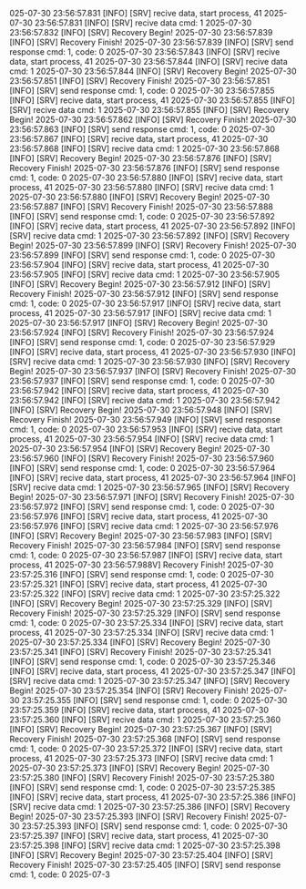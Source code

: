025-07-30 23:56:57.831 [INFO] [SRV] recive data, start process, 41 
2025-07-30 23:56:57.831 [INFO] [SRV] recive data cmd: 1 
2025-07-30 23:56:57.832 [INFO] [SRV] Recovery Begin! 
2025-07-30 23:56:57.839 [INFO] [SRV] Recovery Finish! 
2025-07-30 23:56:57.839 [INFO] [SRV] send response cmd: 1, code: 0 
2025-07-30 23:56:57.843 [INFO] [SRV] recive data, start process, 41 
2025-07-30 23:56:57.844 [INFO] [SRV] recive data cmd: 1 
2025-07-30 23:56:57.844 [INFO] [SRV] Recovery Begin! 
2025-07-30 23:56:57.851 [INFO] [SRV] Recovery Finish! 
2025-07-30 23:56:57.851 [INFO] [SRV] send response cmd: 1, code: 0 
2025-07-30 23:56:57.855 [INFO] [SRV] recive data, start process, 41 
2025-07-30 23:56:57.855 [INFO] [SRV] recive data cmd: 1 
2025-07-30 23:56:57.855 [INFO] [SRV] Recovery Begin! 
2025-07-30 23:56:57.862 [INFO] [SRV] Recovery Finish! 
2025-07-30 23:56:57.863 [INFO] [SRV] send response cmd: 1, code: 0 
2025-07-30 23:56:57.867 [INFO] [SRV] recive data, start process, 41 
2025-07-30 23:56:57.868 [INFO] [SRV] recive data cmd: 1 
2025-07-30 23:56:57.868 [INFO] [SRV] Recovery Begin! 
2025-07-30 23:56:57.876 [INFO] [SRV] Recovery Finish! 
2025-07-30 23:56:57.876 [INFO] [SRV] send response cmd: 1, code: 0 
2025-07-30 23:56:57.880 [INFO] [SRV] recive data, start process, 41 
2025-07-30 23:56:57.880 [INFO] [SRV] recive data cmd: 1 
2025-07-30 23:56:57.880 [INFO] [SRV] Recovery Begin! 
2025-07-30 23:56:57.887 [INFO] [SRV] Recovery Finish! 
2025-07-30 23:56:57.888 [INFO] [SRV] send response cmd: 1, code: 0 
2025-07-30 23:56:57.892 [INFO] [SRV] recive data, start process, 41 
2025-07-30 23:56:57.892 [INFO] [SRV] recive data cmd: 1 
2025-07-30 23:56:57.892 [INFO] [SRV] Recovery Begin! 
2025-07-30 23:56:57.899 [INFO] [SRV] Recovery Finish! 
2025-07-30 23:56:57.899 [INFO] [SRV] send response cmd: 1, code: 0 
2025-07-30 23:56:57.904 [INFO] [SRV] recive data, start process, 41 
2025-07-30 23:56:57.905 [INFO] [SRV] recive data cmd: 1 
2025-07-30 23:56:57.905 [INFO] [SRV] Recovery Begin! 
2025-07-30 23:56:57.912 [INFO] [SRV] Recovery Finish! 
2025-07-30 23:56:57.912 [INFO] [SRV] send response cmd: 1, code: 0 
2025-07-30 23:56:57.917 [INFO] [SRV] recive data, start process, 41 
2025-07-30 23:56:57.917 [INFO] [SRV] recive data cmd: 1 
2025-07-30 23:56:57.917 [INFO] [SRV] Recovery Begin! 
2025-07-30 23:56:57.924 [INFO] [SRV] Recovery Finish! 
2025-07-30 23:56:57.924 [INFO] [SRV] send response cmd: 1, code: 0 
2025-07-30 23:56:57.929 [INFO] [SRV] recive data, start process, 41 
2025-07-30 23:56:57.930 [INFO] [SRV] recive data cmd: 1 
2025-07-30 23:56:57.930 [INFO] [SRV] Recovery Begin! 
2025-07-30 23:56:57.937 [INFO] [SRV] Recovery Finish! 
2025-07-30 23:56:57.937 [INFO] [SRV] send response cmd: 1, code: 0 
2025-07-30 23:56:57.942 [INFO] [SRV] recive data, start process, 41 
2025-07-30 23:56:57.942 [INFO] [SRV] recive data cmd: 1 
2025-07-30 23:56:57.942 [INFO] [SRV] Recovery Begin! 
2025-07-30 23:56:57.948 [INFO] [SRV] Recovery Finish! 
2025-07-30 23:56:57.949 [INFO] [SRV] send response cmd: 1, code: 0 
2025-07-30 23:56:57.953 [INFO] [SRV] recive data, start process, 41 
2025-07-30 23:56:57.954 [INFO] [SRV] recive data cmd: 1 
2025-07-30 23:56:57.954 [INFO] [SRV] Recovery Begin! 
2025-07-30 23:56:57.960 [INFO] [SRV] Recovery Finish! 
2025-07-30 23:56:57.960 [INFO] [SRV] send response cmd: 1, code: 0 
2025-07-30 23:56:57.964 [INFO] [SRV] recive data, start process, 41 
2025-07-30 23:56:57.964 [INFO] [SRV] recive data cmd: 1 
2025-07-30 23:56:57.965 [INFO] [SRV] Recovery Begin! 
2025-07-30 23:56:57.971 [INFO] [SRV] Recovery Finish! 
2025-07-30 23:56:57.972 [INFO] [SRV] send response cmd: 1, code: 0 
2025-07-30 23:56:57.976 [INFO] [SRV] recive data, start process, 41 
2025-07-30 23:56:57.976 [INFO] [SRV] recive data cmd: 1 
2025-07-30 23:56:57.976 [INFO] [SRV] Recovery Begin! 
2025-07-30 23:56:57.983 [INFO] [SRV] Recovery Finish! 
2025-07-30 23:56:57.984 [INFO] [SRV] send response cmd: 1, code: 0 
2025-07-30 23:56:57.987 [INFO] [SRV] recive data, start process, 41 
2025-07-30 23:56:57.988V] Recovery Finish! 
2025-07-30 23:57:25.316 [INFO] [SRV] send response cmd: 1, code: 0 
2025-07-30 23:57:25.321 [INFO] [SRV] recive data, start process, 41 
2025-07-30 23:57:25.322 [INFO] [SRV] recive data cmd: 1 
2025-07-30 23:57:25.322 [INFO] [SRV] Recovery Begin! 
2025-07-30 23:57:25.329 [INFO] [SRV] Recovery Finish! 
2025-07-30 23:57:25.329 [INFO] [SRV] send response cmd: 1, code: 0 
2025-07-30 23:57:25.334 [INFO] [SRV] recive data, start process, 41 
2025-07-30 23:57:25.334 [INFO] [SRV] recive data cmd: 1 
2025-07-30 23:57:25.334 [INFO] [SRV] Recovery Begin! 
2025-07-30 23:57:25.341 [INFO] [SRV] Recovery Finish! 
2025-07-30 23:57:25.341 [INFO] [SRV] send response cmd: 1, code: 0 
2025-07-30 23:57:25.346 [INFO] [SRV] recive data, start process, 41 
2025-07-30 23:57:25.347 [INFO] [SRV] recive data cmd: 1 
2025-07-30 23:57:25.347 [INFO] [SRV] Recovery Begin! 
2025-07-30 23:57:25.354 [INFO] [SRV] Recovery Finish! 
2025-07-30 23:57:25.355 [INFO] [SRV] send response cmd: 1, code: 0 
2025-07-30 23:57:25.359 [INFO] [SRV] recive data, start process, 41 
2025-07-30 23:57:25.360 [INFO] [SRV] recive data cmd: 1 
2025-07-30 23:57:25.360 [INFO] [SRV] Recovery Begin! 
2025-07-30 23:57:25.367 [INFO] [SRV] Recovery Finish! 
2025-07-30 23:57:25.368 [INFO] [SRV] send response cmd: 1, code: 0 
2025-07-30 23:57:25.372 [INFO] [SRV] recive data, start process, 41 
2025-07-30 23:57:25.373 [INFO] [SRV] recive data cmd: 1 
2025-07-30 23:57:25.373 [INFO] [SRV] Recovery Begin! 
2025-07-30 23:57:25.380 [INFO] [SRV] Recovery Finish! 
2025-07-30 23:57:25.380 [INFO] [SRV] send response cmd: 1, code: 0 
2025-07-30 23:57:25.385 [INFO] [SRV] recive data, start process, 41 
2025-07-30 23:57:25.386 [INFO] [SRV] recive data cmd: 1 
2025-07-30 23:57:25.386 [INFO] [SRV] Recovery Begin! 
2025-07-30 23:57:25.393 [INFO] [SRV] Recovery Finish! 
2025-07-30 23:57:25.393 [INFO] [SRV] send response cmd: 1, code: 0 
2025-07-30 23:57:25.397 [INFO] [SRV] recive data, start process, 41 
2025-07-30 23:57:25.398 [INFO] [SRV] recive data cmd: 1 
2025-07-30 23:57:25.398 [INFO] [SRV] Recovery Begin! 
2025-07-30 23:57:25.404 [INFO] [SRV] Recovery Finish! 
2025-07-30 23:57:25.405 [INFO] [SRV] send response cmd: 1, code: 0 
2025-07-3